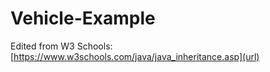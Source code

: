 # Vehicle-Example

Edited from W3 Schools:
[https://www.w3schools.com/java/java_inheritance.asp](url)
